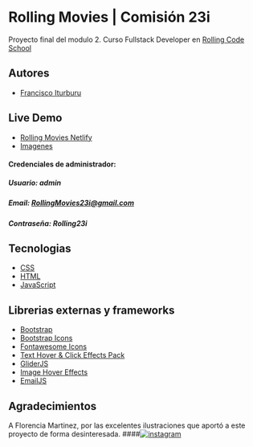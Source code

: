 
# Rolling Movies | Comisión 23i 
  Proyecto final del modulo 2.
Curso Fullstack Developer en  [Rolling Code School](https://rollingcodeschool.com/)
  


## Autores

 - [Francisco Iturburu](https://github.com/f-iturburu)

 ## Live Demo

 - [Rolling Movies Netlify](https://rolling-movies23i.netlify.app/index.html)
- [Imagenes](https://drive.google.com/drive/u/2/folders/1gS3_Npo5PJYECKQtc3_XYD9sMcNhPkxx)
 #### Credenciales de administrador:

##### Usuario: admin
##### Email: RollingMovies23i@gmail.com
##### Contraseña: Rolling23i




 ## Tecnologias
 - [CSS](https://developer.mozilla.org/es/docs/Web/CSS)
 - [HTML](https://developer.mozilla.org/es/docs/Web/HTML)
 - [JavaScript](https://developer.mozilla.org/es/docs/Web/JavaScript)


  ## Librerias externas y frameworks 
 - [Bootstrap](https://getbootstrap.com/)
 - [Bootstrap Icons](https://icons.getbootstrap.com/)
 - [Fontawesome Icons](https://fontawesome.com/icons)
  - [Text Hover & Click Effects Pack](https://www.cssscript.com/text-hover-click-effects/)
 - [GliderJS](https://nickpiscitelli.github.io/Glider.js/)
- [Image Hover Effects](https://miketricking.github.io/bootstrap-image-hover/)
- [EmailJS](https://www.emailjs.com/)
 



## Agradecimientos

A Florencia Martinez, por las excelentes ilustraciones que aportó a este proyecto de forma desinteresada.
####[![instagram](https://img.shields.io/badge/Instagram-E4405F?style=for-the-badge&logo=instagram&logoColor=white)](https://www.instagram.com/nogal.tattoo/)



